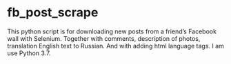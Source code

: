 # fb_post_scrape
This python script is for downloading new posts from a friend’s Facebook wall with Selenium. Together with comments, description of photos, translation English text to Russian. And with adding html language tags.
I am use Python 3.7.
